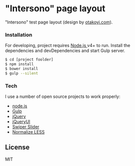 # "Intersono" page layout
"Intersono" test page layout (design by [otakoyi.com](http://otakoyi.com/uk/)).

### Installation
For developing, project requires [Node.js ](https://nodejs.org/) v4+ to run.
Install the dependencies and devDependencies and start Gulp server.

```sh
$ cd [project foolder]
$ npm install
$ bower install
$ gulp --silent
```

### Tech
I use a number of open source projects to work properly:
* [node.js]
* [Gulp]
* [jQuery]
* [jQueryUI]
* [Swiper Slider]
* [Normalize LESS]

License
----

MIT

[//]: # (These are reference links used in the body of this note and get stripped out when the markdown processor does its job. There is no need to format nicely because it shouldn't be seen. Thanks SO - http://stackoverflow.com/questions/4823468/store-comments-in-markdown-syntax)

   [node.js]: <http://nodejs.org>
   [jQuery]: <http://jquery.com>
   [Gulp]: <http://gulpjs.com>
   [Normalize LESS]: <https://github.com/additiveinverse/normalize.less>
   [Swiper Slider]: <http://idangero.us/swiper/get-started/>
   [jQueryUI]: <https://jqueryui.com/>
